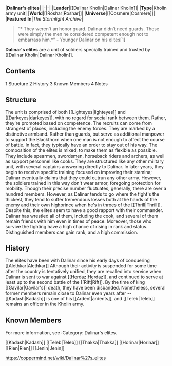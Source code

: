 |**Dalinar's elites**|
|-|-|
|**Leader**|[[Dalinar Kholin\|Dalinar Kholin]]|
|**Type**|Kholin army unit|
|**World**|[[Roshar\|Roshar]]|
|**Universe**|[[Cosmere\|Cosmere]]|
|**Featured In**|*The Stormlight Archive*|

>“* They weren't an honor guard. Dalinar didn’t need guards. These were simply the men he considered competent enough not to embarrass him.*”
\- Younger Dalinar on his elites[1]


**Dalinar's elites** are a unit of soldiers specially trained and trusted by [[Dalinar Kholin\|Dalinar Kholin]].

## Contents

1 Structure
2 History
3 Known Members
4 Notes


## Structure
The unit is comprised of both [[Lighteyes\|lighteyes]] and [[Darkeyes\|darkeyes]], with no regard for social rank between them. Rather, they're promoted based on competence. The recruits can come from strangest of places, including the enemy forces. They are marked by a distinctive armband. Rather than guards, but serve as additional manpower to support the Blackthorn when one man is not enough to affect the course of battle. In fact, they typically have an order to stay out of his way.
The composition of the elites is mixed, to make them as flexible as possible. They include spearmen, swordsmen, horseback riders and archers, as well as support personnel like cooks. They are structured like any other military unit, with several captains answering directly to Dalinar. In later years, they begin to receive specific training focused on improving their stamina; Dalinar eventually claims that they could outrun any other army. However, the soldiers trained in this way don't wear armor, foregoing protection for mobility.
Though their precise number fluctuates, generally, there are over a hundred members. However, as Dalinar tends to go where the fight's the thickest, they tend to suffer tremendous losses both at the hands of the enemy and their own highprince when he's in throes of the [[Thrill\|Thrill]].
Despite this, the elites seem to have a good rapport with their commander. Dalinar has wrestled all of them, including the cook, and several of them remain friends with him even in times of peace. Moreover, those who survive the fighting have a high chance of rising in rank and status. Distinguished members can gain rank, and a high commission.

## History
The elites have been with Dalinar since his early days of conquering [[Alethkar\|Alethkar]] Although their activity is suspended for some time after the country is tentatively unified, they are recalled into service when Dalinar is sent to war against [[Herdaz\|Herdaz]], and continued to serve at least up to the second battle of the [[Rift\|Rift]]. By the time of king [[Gavilar\|Gavilar's]] death, they have been disbanded. Nonetheless, several former members remain close to Dalinar even years after -- [[Kadash\|Kadash]] is one of his [[Ardent\|ardents]], and [[Teleb\|Teleb]] remains an officer in the Kholin army.

## Known Members
For more information, see :Category: Dalinar's elites.

[[Kadash\|Kadash]]
[[Teleb\|Teleb]]
[[Thakka\|Thakka]]
[[Horinar\|Horinar]]
[[Rien\|Rien]]
[[Jenin\|Jenin]]



https://coppermind.net/wiki/Dalinar%27s_elites